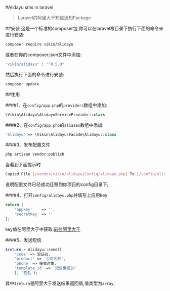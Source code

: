 #Alidayu sms in laravel

>Laravel的阿里大于短信通知Package

##安装
这是一个标准的composer包,你可以在laravel根目录下执行下面的命令来进行安装:
```bash
composer require vikin/alidayu
```
或者在你的composer.json文件中添加:
```bash
"vikin/alidayu" : "^0.5.0"
```
然后执行下面的命令进行安装:
```bash
composer update
```
##使用

####1、在`config/app.php`的`providers`数组中添加:
```php
\Vikin\Alidayu\AlidayuServiceProvider::class
```
####2、在`config/app.php`的`aliases`数组中添加:
```php
'Alidayu' => \Vikin\Alidayu\Facade\Alidayu::class
```
####3、发布配置文件
```bash
php artisan vendor:publish
```
当看到下面提示时
```bash
Copied File [/vendor/vikin/alidayu/Config/alidayu.php] To [/config/alidayu.php]
```
说明配置文件已经成功迁移到你项目的config目录下;

####4、打开`config/alidayu.php`并填写上应用key
```php
return [
    'appkey'    => '',
    'secretKey' => ''
];
```
key值在阿里大于中获取:[前往阿里大于](https://www.alidayu.com/)

####5、发送短信
```php
$return = Alidayu::send([ 
    'code' => 验证码, 
    'product' => '公司名称', 
    'phone' => 接收对象, 
    'template_id' => '短信模板ID' 
    ], '签名');
```
其中`$return`是阿里大于发送结果返回值,值类型为`array`;

